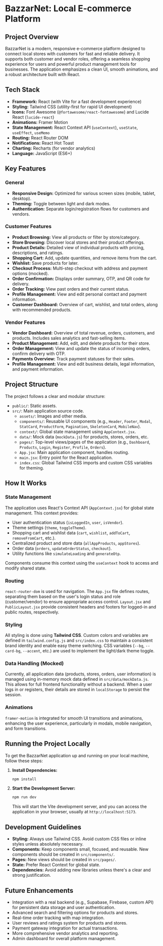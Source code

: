 # BazzarNet: Local E-commerce Platform

## Project Overview

BazzarNet is a modern, responsive e-commerce platform designed to connect local stores with customers for fast and reliable delivery. It supports both customer and vendor roles, offering a seamless shopping experience for users and powerful product management tools for businesses. The application emphasizes a clean UI, smooth animations, and a robust architecture built with React.

## Tech Stack

*   **Framework:** React (with Vite for a fast development experience)
*   **Styling:** Tailwind CSS (utility-first for rapid UI development)
*   **Icons:** Font Awesome (`@fortawesome/react-fontawesome`) and Lucide React (`lucide-react`)
*   **Animations:** Framer Motion
*   **State Management:** React Context API (`useContext`), `useState`, `useEffect`, `useMemo`
*   **Routing:** React Router DOM
*   **Notifications:** React Hot Toast
*   **Charting:** Recharts (for vendor analytics)
*   **Language:** JavaScript (ES6+)

## Key Features

### General
*   **Responsive Design:** Optimized for various screen sizes (mobile, tablet, desktop).
*   **Theming:** Toggle between light and dark modes.
*   **Authentication:** Separate login/registration flows for customers and vendors.

### Customer Features
*   **Product Browsing:** View all products or filter by store/category.
*   **Store Browsing:** Discover local stores and their product offerings.
*   **Product Details:** Detailed view of individual products with pricing, descriptions, and ratings.
*   **Shopping Cart:** Add, update quantities, and remove items from the cart.
*   **Wishlist:** Save products for later.
*   **Checkout Process:** Multi-step checkout with address and payment options (mocked).
*   **Order Confirmation:** Displays order summary, OTP, and QR code for delivery.
*   **Order Tracking:** View past orders and their current status.
*   **Profile Management:** View and edit personal contact and payment information.
*   **Customer Dashboard:** Overview of cart, wishlist, and total orders, along with recommended products.

### Vendor Features
*   **Vendor Dashboard:** Overview of total revenue, orders, customers, and products. Includes sales analytics and fast-selling items.
*   **Product Management:** Add, edit, and delete products for their store.
*   **Order Management:** View and update the status of incoming orders, confirm delivery with OTP.
*   **Payments Overview:** Track payment statuses for their sales.
*   **Profile Management:** View and edit business details, legal information, and payment information.

## Project Structure

The project follows a clear and modular structure:

*   `public/`: Static assets.
*   `src/`: Main application source code.
    *   `assets/`: Images and other media.
    *   `components/`: Reusable UI components (e.g., `Header`, `Footer`, `Modal`, `StatCard`, `ProductForm`, `Pagination`, `SkeletonCard`, `MobileNav`).
    *   `context/`: Global state management using `AppContext.jsx`.
    *   `data/`: Mock data (`mockData.js`) for products, stores, orders, etc.
    *   `pages/`: Top-level views/pages of the application (e.g., `Dashboard`, `Products`, `Login`, `Register`, `Profile`, `Orders`).
    *   `App.jsx`: Main application component, handles routing.
    *   `main.jsx`: Entry point for the React application.
    *   `index.css`: Global Tailwind CSS imports and custom CSS variables for theming.

## How It Works

### State Management
The application uses React's Context API (`AppContext.jsx`) for global state management. This context provides:
*   User authentication status (`isLoggedIn`, `user`, `isVendor`).
*   Theme settings (`theme`, `toggleTheme`).
*   Shopping cart and wishlist data (`cart`, `wishlist`, `addToCart`, `removeFromCart`, etc.).
*   Centralized product and store data (`allAppProducts`, `appStores`).
*   Order data (`orders`, `updateOrderStatus`, `checkout`).
*   Utility functions like `simulateLoading` and `generateOtp`.

Components consume this context using the `useContext` hook to access and modify shared state.

### Routing
`react-router-dom` is used for navigation. The `App.jsx` file defines routes, separating them based on the user's login status and role (customer/vendor) to ensure appropriate access control. `Layout.jsx` and `PublicLayout.jsx` provide consistent headers and footers for logged-in and public routes, respectively.

### Styling
All styling is done using **Tailwind CSS**. Custom colors and variables are defined in `tailwind.config.js` and `src/index.css` to maintain a consistent brand identity and enable easy theme switching. CSS variables (`--bg`, `--card-bg`, `--accent`, etc.) are used to implement the light/dark theme toggle.

### Data Handling (Mocked)
Currently, all application data (products, stores, orders, user information) is managed using in-memory mock data defined in `src/data/mockData.js`. This allows for full frontend functionality without a backend. When a user logs in or registers, their details are stored in `localStorage` to persist the session.

### Animations
`framer-motion` is integrated for smooth UI transitions and animations, enhancing the user experience, particularly in modals, mobile navigation, and form transitions.

## Running the Project Locally

To get the BazzarNet application up and running on your local machine, follow these steps:

1.  **Install Dependencies:**
    ```bash
    npm install
    ```

2.  **Start the Development Server:**
    ```bash
    npm run dev
    ```
    This will start the Vite development server, and you can access the application in your browser, usually at `http://localhost:5173`.

## Development Guidelines

*   **Styling:** Always use Tailwind CSS. Avoid custom CSS files or inline styles unless absolutely necessary.
*   **Components:** Keep components small, focused, and reusable. New components should be created in `src/components/`.
*   **Pages:** New views should be created in `src/pages/`.
*   **State:** Prefer React Context for global state.
*   **Dependencies:** Avoid adding new libraries unless there's a clear and strong justification.

## Future Enhancements

*   Integration with a real backend (e.g., Supabase, Firebase, custom API) for persistent data storage and user authentication.
*   Advanced search and filtering options for products and stores.
*   Real-time order tracking with map integration.
*   User reviews and ratings system for products and stores.
*   Payment gateway integration for actual transactions.
*   More comprehensive vendor analytics and reporting.
*   Admin dashboard for overall platform management.